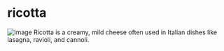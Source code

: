 # ricotta

![image](https://github.com/user-attachments/assets/a5700d0c-b3e4-4b70-adb3-f223ca6fb54c)
Ricotta is a creamy, mild cheese often used in Italian dishes like lasagna, ravioli, and cannoli.
